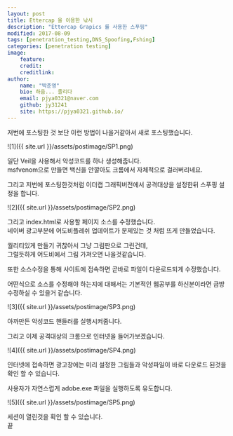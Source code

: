 ```yaml
---
layout: post
title: Ettercap 을 이용한 낚시
description: "Ettercap Grapics 를 사용한 스푸핑"
modified: 2017-08-09
tags: [penetration_testing,DNS_Spoofing,Fshing]
categories: [penetration testing]
image:
    feature:
    credit:
    creditlink:
author:
    name: "박준영"
    bio: 하움... 졸리다
    email: pjya0321@naver.com
    github: jy31241
    site: https://pjya0321.github.io/
---
```


저번에 포스팅한 것 보단 이런 방법이 나을거같아서 새로 포스팅했습니다.  

![1]({{ site.url }}/assets/postimage/SP1.png)

일단 Veil을 사용해서 악성코드를 하나 생성해줍니다.  
msfvenom으로 만들면 백신을 안깔아도 크롬에서 자체적으로 걸러버리네요.  

그리고 저번에 포스팅한것처럼 이더캡 그래픽버전에서 공격대상을 설정한뒤 스푸핑 설정을 합니다.  

![2]({{ site.url }}/assets/postimage/SP2.png)

그리고 index.html로 사용할 페이지 소스를 수정했습니다.  
네이버 광고부분에 어도비플레쉬 업데이트가 문제있는 것 처럼 뜨게 만들었습니다.  

퀄리티있게 만들기 귀찮아서 그냥 그림판으로 그린건데,  
그럴듯하게 어도비에서 그림 가져오면 나을것같습니다.  

또한 소스수정을 통해 사이트에 접속하면 곧바로 파일이 다운로드되게 수정했습니다.  

어떤식으로 소스를 수정해야 하는지에 대해서는 기본적인 웹공부를 하신분이라면 금방 수정하실 수 있을거 같습니다.  

![3]({{ site.url }}/assets/postimage/SP3.png)

아까만든 악성코드 핸들러를 실행시켜줍니다.  

그리고 이제 공격대상의 크롬으로 인터넷을 들어가보겠습니다.  

![4]({{ site.url }}/assets/postimage/SP4.png)

인터넷에 접속하면 광고창에는 미리 설정한 그림들과 악성파일이 바로 다운로드 된것을 확인 할 수 있습니다.  

사용자가 자연스럽게 adobe.exe 파일을 실행하도록 유도합니다.  

![5]({{ site.url }}/assets/postimage/SP5.png)

세션이 열린것을 확인 할 수 있습니다.  
끝  